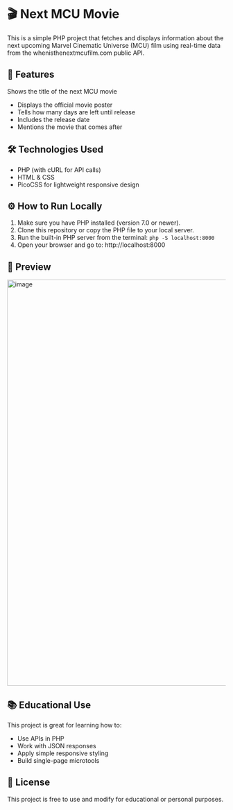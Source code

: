 # 🎬 Next MCU Movie
This is a simple PHP project that fetches and displays information about the next upcoming Marvel Cinematic Universe (MCU) film using real-time data from the whenisthenextmcufilm.com public API.

## 📌 Features
Shows the title of the next MCU movie

- Displays the official movie poster
- Tells how many days are left until release
- Includes the release date
- Mentions the movie that comes after

## 🛠 Technologies Used
- PHP (with cURL for API calls)
- HTML & CSS
- PicoCSS for lightweight responsive design

## ⚙️ How to Run Locally
1. Make sure you have PHP installed (version 7.0 or newer).
2. Clone this repository or copy the PHP file to your local server.
3. Run the built-in PHP server from the terminal:
`php -S localhost:8000`
4. Open your browser and go to: http://localhost:8000

## 📸 Preview
<img width="898" height="937" alt="image" src="https://github.com/user-attachments/assets/83e53220-4a72-432f-9b1a-4ad0cff62a92" />

## 📚 Educational Use
This project is great for learning how to:
- Use APIs in PHP
- Work with JSON responses
- Apply simple responsive styling
- Build single-page microtools

## 📝 License
This project is free to use and modify for educational or personal purposes.

